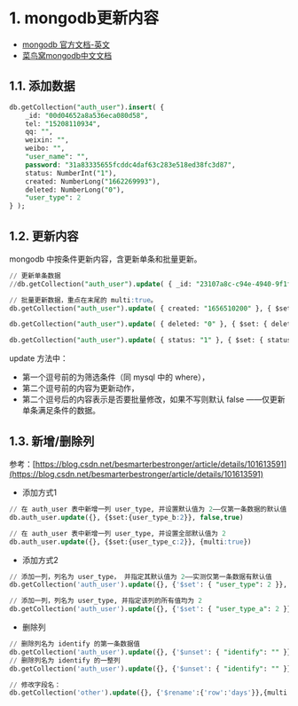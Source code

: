 # 1. mongodb更新内容

* [mongodb 官方文档-英文 ](https://www.mongodb.com/docs/manual/reference/method/js-collection/)
* [菜鸟窝mongodb中文文档](https://www.runoob.com/mongodb/mongodb-update.html)


## 1.1. 添加数据

```sql
db.getCollection("auth_user").insert( {
    _id: "00d04652a8a536eca080d58",
    tel: "15208110934",
    qq: "",
    weixin: "",
    weibo: "",
    "user_name": "",
    password: "31a83335655fcddc4daf63c283e518ed38fc3d87",
    status: NumberInt("1"),
    created: NumberLong("1662269993"),
    deleted: NumberLong("0"),
    "user_type": 2
} );
```


## 1.2. 更新内容

mongodb 中按条件更新内容，含更新单条和批量更新。

```sql
// 更新单条数据
//db.getCollection("auth_user").update( { _id: "23107a8c-c94e-4940-9f1f-62e4b731fa45" }, { $set: { status: NumberInt("1") } } )

// 批量更新数据，重点在末尾的 multi:true。
db.getCollection("auth_user").update( { created: "1656510200" }, { $set: { created: NumberInt("1656510200") } } ,{multi:true})

db.getCollection("auth_user").update( { deleted: "0" }, { $set: { deleted: NumberInt("0") } } ,{multi:true})

db.getCollection("auth_user").update( { status: "1" }, { $set: { status: NumberInt("1") } } ,{multi:true})
```

update 方法中：

* 第一个逗号前的为筛选条件（同 mysql 中的 where），
* 第二个逗号前的内容为更新动作，
* 第二个逗号后的内容表示是否要批量修改，如果不写则默认 false ——仅更新单条满足条件的数据。

## 1.3. 新增/删除列

参考：[https://blog.csdn.net/besmarterbestronger/article/details/101613591](https://blog.csdn.net/besmarterbestronger/article/details/101613591)

* 添加方式1

```sql
// 在 auth_user 表中新增一列 user_type, 并设置默认值为 2——仅第一条数据的默认值
db.auth_user.update({}, {$set:{user_type_b:2}}, false,true)

// 在 auth_user 表中新增一列 user_type, 并设置全部默认值为 2
db.auth_user.update({}, {$set:{user_type_c:2}}, {multi:true})
```

* 添加方式2

```sql
// 添加一列，列名为 user_type， 并指定其默认值为 2——实测仅第一条数据有默认值
db.getCollection('auth_user').update({}, {'$set': { "user_type": 2 }}, false,true)

// 添加一列，列名为 user_type, 并指定该列的所有值均为 2
db.getCollection('auth_user').update({}, {'$set': { "user_type_a": 2 }}, {'multi': true})
```

* 删除列

```sql
// 删除列名为 identify 的第一条数据值
db.getCollection('auth_user').update({}, {'$unset': { "identify": "" }}, false, true)
// 删除列名为 identify 的一整列
db.getCollection('auth_user').update({}, {'$unset': { "identify": "" }},  {'multi': true})
```

```sql
// 修改字段名：
db.getCollection('other').update({}, {'$rename':{'row':'days'}},{multi:true});
```